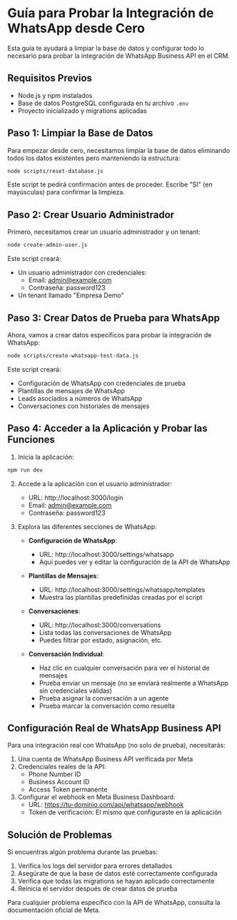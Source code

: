 # Guía para Probar la Integración de WhatsApp desde Cero

Esta guía te ayudará a limpiar la base de datos y configurar todo lo necesario para probar la integración de WhatsApp Business API en el CRM.

## Requisitos Previos

- Node.js y npm instalados
- Base de datos PostgreSQL configurada en tu archivo `.env`
- Proyecto inicializado y migrations aplicadas

## Paso 1: Limpiar la Base de Datos

Para empezar desde cero, necesitamos limpiar la base de datos eliminando todos los datos existentes pero manteniendo la estructura:

```bash
node scripts/reset-database.js
```

Este script te pedirá confirmación antes de proceder. Escribe "SI" (en mayúsculas) para confirmar la limpieza.

## Paso 2: Crear Usuario Administrador

Primero, necesitamos crear un usuario administrador y un tenant:

```bash
node create-admin-user.js
```

Este script creará:

- Un usuario administrador con credenciales:
  - Email: admin@example.com
  - Contraseña: password123
- Un tenant llamado "Empresa Demo"

## Paso 3: Crear Datos de Prueba para WhatsApp

Ahora, vamos a crear datos específicos para probar la integración de WhatsApp:

```bash
node scripts/create-whatsapp-test-data.js
```

Este script creará:

- Configuración de WhatsApp con credenciales de prueba
- Plantillas de mensajes de WhatsApp
- Leads asociados a números de WhatsApp
- Conversaciones con historiales de mensajes

## Paso 4: Acceder a la Aplicación y Probar las Funciones

1. Inicia la aplicación:

```bash
npm run dev
```

2. Accede a la aplicación con el usuario administrador:

   - URL: http://localhost:3000/login
   - Email: admin@example.com
   - Contraseña: password123

3. Explora las diferentes secciones de WhatsApp:

   - **Configuración de WhatsApp**:

     - URL: http://localhost:3000/settings/whatsapp
     - Aquí puedes ver y editar la configuración de la API de WhatsApp

   - **Plantillas de Mensajes**:

     - URL: http://localhost:3000/settings/whatsapp/templates
     - Muestra las plantillas predefinidas creadas por el script

   - **Conversaciones**:

     - URL: http://localhost:3000/conversations
     - Lista todas las conversaciones de WhatsApp
     - Puedes filtrar por estado, asignación, etc.

   - **Conversación Individual**:
     - Haz clic en cualquier conversación para ver el historial de mensajes
     - Prueba enviar un mensaje (no se enviará realmente a WhatsApp sin credenciales válidas)
     - Prueba asignar la conversación a un agente
     - Prueba marcar la conversación como resuelta

## Configuración Real de WhatsApp Business API

Para una integración real con WhatsApp (no solo de prueba), necesitarás:

1. Una cuenta de WhatsApp Business API verificada por Meta
2. Credenciales reales de la API:
   - Phone Number ID
   - Business Account ID
   - Access Token permanente
3. Configurar el webhook en Meta Business Dashboard:
   - URL: https://tu-dominio.com/api/whatsapp/webhook
   - Token de verificación: El mismo que configuraste en la aplicación

## Solución de Problemas

Si encuentras algún problema durante las pruebas:

1. Verifica los logs del servidor para errores detallados
2. Asegúrate de que la base de datos esté correctamente configurada
3. Verifica que todas las migrations se hayan aplicado correctamente
4. Reinicia el servidor después de crear datos de prueba

Para cualquier problema específico con la API de WhatsApp, consulta la documentación oficial de Meta.
